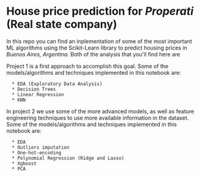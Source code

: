 # House price prediction for *Properati* (Real state company)

In this repo you can find an inplementation of some of the most important ML algorithms using the Scikit-Learn library to predict housing prices in *Buenos Aires, Argentina*. Both of the analysis that you'll find here are 

Project 1 is a first approach to accomplish this goal. Some of the models/algorithms and techniques implemented in this notebook are:

      * EDA (Exploratory Data Analysis)
      * Decision Trees
      * Linear Regression
      * KNN
      
In project 2 we use some of the more advanced models, as well as feature engineering techniques to use more available information in the dataset. Some of the models/algorithms and techniques implemented in this notebook are:

      * EDA
      * Outliers imputation
      * One-hot-encoding
      * Polynomial Regression (Ridge and Lasso)
      * Xgboost
      * PCA
